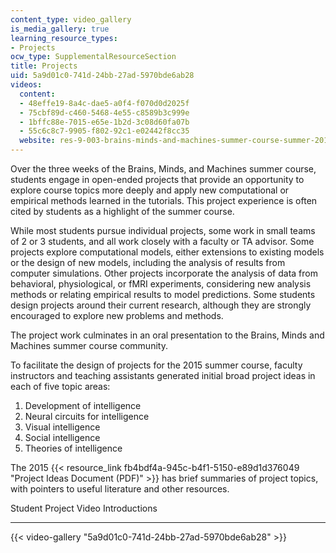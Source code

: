 ```yaml
---
content_type: video_gallery
is_media_gallery: true
learning_resource_types:
- Projects
ocw_type: SupplementalResourceSection
title: Projects
uid: 5a9d01c0-741d-24bb-27ad-5970bde6ab28
videos:
  content:
  - 48effe19-8a4c-dae5-a0f4-f070d0d2025f
  - 75cbf89d-c460-5468-4e55-c8589b3c999e
  - 1bffc88e-7015-e65e-1b2d-3c08d60fa07b
  - 55c6c8c7-9905-f802-92c1-e02442f8cc35
  website: res-9-003-brains-minds-and-machines-summer-course-summer-2015
---
```


Over the three weeks of the Brains, Minds, and Machines summer course, students engage in open-ended projects that provide an opportunity to explore course topics more deeply and apply new computational or empirical methods learned in the tutorials. This project experience is often cited by students as a highlight of the summer course.

While most students pursue individual projects, some work in small teams of 2 or 3 students, and all work closely with a faculty or TA advisor. Some projects explore computational models, either extensions to existing models or the design of new models, including the analysis of results from computer simulations. Other projects incorporate the analysis of data from behavioral, physiological, or fMRI experiments, considering new analysis methods or relating empirical results to model predictions. Some students design projects around their current research, although they are strongly encouraged to explore new problems and methods.

The project work culminates in an oral presentation to the Brains, Minds and Machines summer course community.

To facilitate the design of projects for the 2015 summer course, faculty instructors and teaching assistants generated initial broad project ideas in each of five topic areas:

1.  Development of intelligence
2.  Neural circuits for intelligence
3.  Visual intelligence
4.  Social intelligence
5.  Theories of intelligence

The 2015 {{< resource_link fb4bdf4a-945c-b4f1-5150-e89d1d376049 "Project Ideas Document (PDF)" >}} has brief summaries of project topics, with pointers to useful literature and other resources.

Student Project Video Introductions  

--------------------------------------

{{< video-gallery "5a9d01c0-741d-24bb-27ad-5970bde6ab28" >}}

